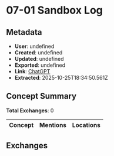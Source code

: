 # **07-01 Sandbox Log**

## Metadata

- **User**: undefined
- **Created**: undefined
- **Updated**: undefined
- **Exported**: undefined
- **Link**: [ChatGPT](undefined)
- **Extracted**: 2025-10-25T18:34:50.561Z

## Concept Summary

**Total Exchanges**: 0

| Concept | Mentions | Locations |
|---------|----------|----------|

## Exchanges

